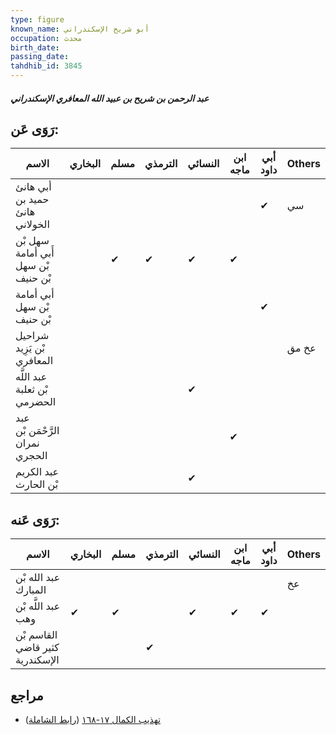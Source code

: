 ```yaml
---
type: figure
known_name: أبو شريح الإسكندراني
occupation: محدث
birth_date:
passing_date:
tahdhib_id: 3845
---
```

##### عبد الرحمن بن شريح بن عبيد الله المعافري الإسكندراني

## رَوَى عَن:
| الاسم                               | البخاري | مسلم | الترمذي | النسائي | ابن ماجه | أبي داود | Others |
| ----------------------------------- | ------- | ---- | ------- | ------- | -------- | -------- | ------ |
| أبي هانئ حميد بن هانئ الخولاني      |         |      |         |         |          | ✔        | سي     |
| سهل بْن أَبي أمامة بْن سهل بْن حنيف |         | ✔    | ✔       | ✔       | ✔        |          |        |
| أبي أمامة بْن سهل بْن حنيف          |         |      |         |         |          | ✔        |        |
| شراحيل بْن يَزِيد المعافري          |         |      |         |         |          |          | عخ مق  |
| عبد اللَّه بْن ثعلبة الحضرمي        |         |      |         | ✔       |          |          |        |
| عبد الرَّحْمَن بْن نمران الحجري     |         |      |         |         | ✔        |          |        |
| عبد الكريم بْن الحارث               |         |      |         | ✔       |          |          |        |
## رَوَى عَنه:
| الاسم                           | البخاري | مسلم | الترمذي | النسائي | ابن ماجه | أبي داود | Others |
| ------------------------------- | ------- | ---- | ------- | ------- | -------- | -------- | ------ |
| عبد الله بْن المبارك            |         |      |         |         |          |          | عخ     |
| عبد اللَّه بْن وهب              | ✔       | ✔    |         | ✔       | ✔        | ✔        |        |
| القاسم بْن كثير قاضي الإسكندرية |         |      | ✔       |         |          |          |        |
## مراجع
- [تهذيب الكمال ١٧-١٦٨](obsidian://open?vault=Tahdhib-al-Kamal&file=Figures/٣٨٤٥-عبد%20الرحمن%20بن%20شريح%20بن%20عبيد%20الله%20المعافري%20الإسكندراني) ([رابط الشاملة](https://shamela.ws/book/3722/8718))